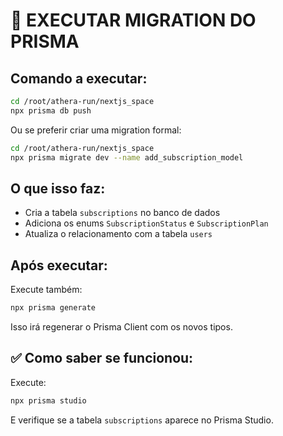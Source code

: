 # 🔄 EXECUTAR MIGRATION DO PRISMA

## Comando a executar:

```bash
cd /root/athera-run/nextjs_space
npx prisma db push
```

Ou se preferir criar uma migration formal:

```bash
cd /root/athera-run/nextjs_space
npx prisma migrate dev --name add_subscription_model
```

## O que isso faz:

- Cria a tabela `subscriptions` no banco de dados
- Adiciona os enums `SubscriptionStatus` e `SubscriptionPlan`
- Atualiza o relacionamento com a tabela `users`

## Após executar:

Execute também:

```bash
npx prisma generate
```

Isso irá regenerar o Prisma Client com os novos tipos.

## ✅ Como saber se funcionou:

Execute:

```bash
npx prisma studio
```

E verifique se a tabela `subscriptions` aparece no Prisma Studio.
